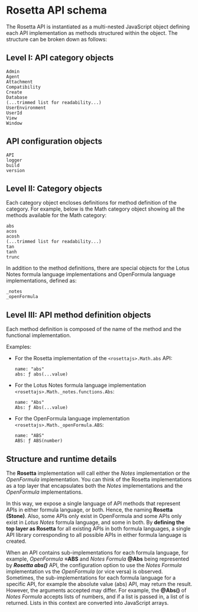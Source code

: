 # Rosetta API schema

The Rosetta API is instantiated as a multi-nested JavaScript object defining each API implementation as methods structured within the object. The structure can be broken down as follows:

## Level I: API category objects

```
Admin
Agent
Attachment
Compatibility
Create
Database
(...trimmed list for readability...)
UserEnvironment
UserId
View
Window
```

## API configuration objects
```
API
logger
build
version
```

## Level II: Category objects

Each category object encloses definitions for method definition of the category. For example, below is the Math category object showing all the methods available for the Math category:

```
abs
acos
acosh
(...trimmed list for readability...)
tan
tanh
trunc
```

In addition to the method definitions, there are special objects for the Lotus Notes formula language implementations and OpenFormula language implementations, defined as:

```
_notes
_openFormula
```

## Level III: API method definition objects

Each method definition is composed of the name of the method and the functional implementation.

Examples:

- For the Rosetta implementation of the `<rosettajs>.Math.abs` API:

    ```
    name: "abs"
    abs: ƒ abs(...value)
    ```

- For the Lotus Notes formula language implementation `<rosettajs>.Math._notes.functions.Abs`:

    ```
    name: "Abs"
    Abs: ƒ Abs(...value)
    ```

- For the OpenFormula language implementation `<rosettajs>.Math._openFormula.ABS`:

    ```
    name: "ABS"
    ABS: ƒ ABS(number)
    ```

## Structure and runtime details

The **Rosetta** implementation will call either the *Notes* implementation or the *OpenFormula* implementation. You can think of the Rosetta implementations as a top layer that encapsulates both the *Notes* implementations and the *OpenFormula* implementations. 

In this way, we expose a single language of API methods that represent APIs in either formula language, or both. Hence, the naming **Rosetta (Stone)**. Also, some APIs only exist in OpenFormula and some APIs only exist in *Lotus Notes* formula language, and some in both. By **defining the top layer as Rosetta** for all existing APIs in both formula languages, a single API library  corresponding to all possible APIs in either formula language is created. 

When an API contains sub-implementations for each formula language, for example, *OpenFormula* **=ABS** and *Notes Formula* **@Abs** being represented by ***Rosetta abs()*** API, the configuration option to use the *Notes Formula* implementation vs the *OpenFormula* (or vice versa) is observed. Sometimes, the sub-implementations for each formula language for a specific API, for example the absolute value (abs) API, may return the result. However, the arguments accepted may differ. For example, the **@Abs()** of *Notes Formula* accepts lists of numbers, and if a list is passed in, a list of is returned. Lists in this context are converted into JavaScript arrays.